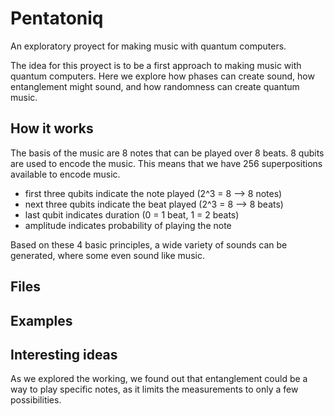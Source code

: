 # Pentatoniq

An exploratory proyect for making music with quantum computers.

The idea for this proyect is to be a first approach to making music with quantum computers. Here we explore how phases can create sound, how entanglement might sound, and how randomness can create quantum music.

## How it works

The basis of the music are 8 notes that can be played over 8 beats.
8 qubits are used to encode the music.
This means that we have 256 superpositions available to encode music.

- first three qubits indicate the note played (2^3 = 8 --> 8 notes)
- next three qubits indicate the beat played (2^3 = 8 --> 8 beats)
- last qubit indicates duration (0 = 1 beat, 1 = 2 beats)
- amplitude indicates probability of playing the note

Based on these 4 basic principles, a wide variety of sounds can be generated, where some even sound like music.

## Files

## Examples

## Interesting ideas

As we explored the working, we found out that entanglement could be a way to play specific notes, as it limits the measurements to only a few possibilities.
